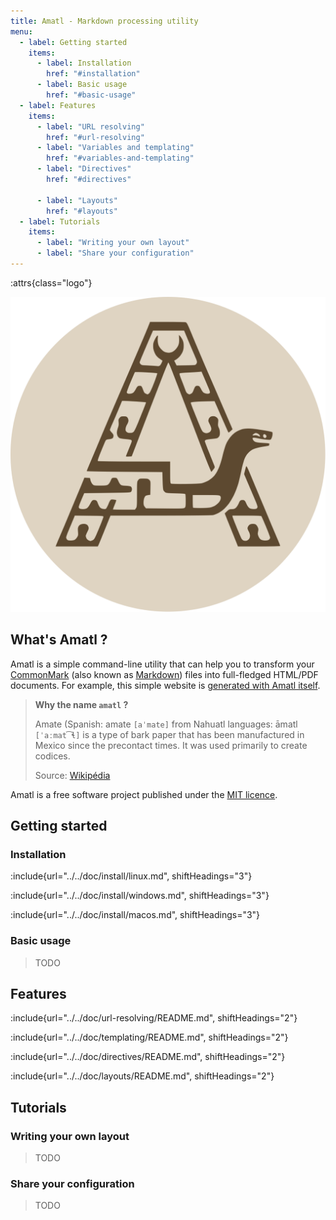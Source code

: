 ```yaml
---
title: Amatl - Markdown processing utility
menu:
  - label: Getting started
    items:
      - label: Installation
        href: "#installation"
      - label: Basic usage
        href: "#basic-usage"
  - label: Features
    items:
      - label: "URL resolving"
        href: "#url-resolving"
      - label: "Variables and templating"
        href: "#variables-and-templating"
      - label: "Directives"
        href: "#directives"

      - label: "Layouts"
        href: "#layouts"
  - label: Tutorials
    items:
      - label: "Writing your own layout"
      - label: "Share your configuration"
---
```


<style>
.logo {
  text-align: center;
}

.logo > img {
  width: 150px;
}
</style>

:attrs{class="logo"}

![](../resources/logo.svg)

## What's Amatl ?

Amatl is a simple command-line utility that can help you to transform your [CommonMark](https://commonmark.org/) (also known as [Markdown](https://fr.wikipedia.org/wiki/Markdown)) files into full-fledged HTML/PDF documents. For example, this simple website is [generated with Amatl itself](https://github.com/Bornholm/amatl/blob/master/misc/website/index.md).

> **Why the name `amatl` ?**
>
> Amate (Spanish: amate `[aˈmate]` from Nahuatl languages: āmatl `[ˈaːmat͡ɬ]` is a type of bark paper that has been manufactured in Mexico since the precontact times. It was used primarily to create codices.
>
> Source: [Wikipédia](https://en.wikipedia.org/wiki/Amate)

Amatl is a free software project published under the [MIT licence](https://github.com/Bornholm/amatl/blob/master/LICENCE).

## Getting started

### Installation

:include{url="../../doc/install/linux.md", shiftHeadings="3"}

:include{url="../../doc/install/windows.md", shiftHeadings="3"}

:include{url="../../doc/install/macos.md", shiftHeadings="3"}

### Basic usage

> TODO

## Features

:include{url="../../doc/url-resolving/README.md", shiftHeadings="2"}

:include{url="../../doc/templating/README.md", shiftHeadings="2"}

:include{url="../../doc/directives/README.md", shiftHeadings="2"}

:include{url="../../doc/layouts/README.md", shiftHeadings="2"}

## Tutorials

### Writing your own layout

> TODO

### Share your configuration

> TODO
